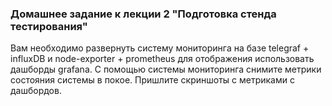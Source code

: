 ### Домашнее задание к лекции 2 "Подготовка стенда тестирования"
Вам необходимо развернуть систему мониторинга на базе telegraf + influxDB и node-exporter + prometheus для отображения использовать дашборды grafana. С помощью системы мониторинга снимите метрики состояния системы в покое. Пришлите скриншоты с метриками с дашбордов.
